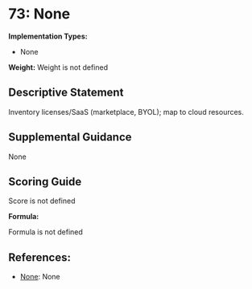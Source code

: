 # 73: None

**Implementation Types:**

- None

**Weight:** Weight is not defined

## Descriptive Statement

Inventory licenses/SaaS (marketplace, BYOL); map to cloud resources.

## Supplemental Guidance

None

## Scoring Guide

Score is not defined

**Formula:**

Formula is not defined

## References:

- [None](None): None
